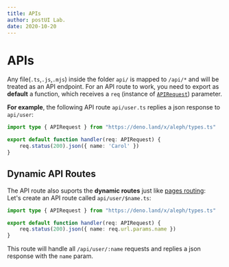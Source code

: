 ```yaml
---
title: APIs
author: postUI Lab.
date: 2020-10-20
---
```


# APIs

Any file(`.ts`,`.js`,`.mjs`) inside the folder `api/` is mapped to `/api/*` and will be treated as an API endpoint. For an API route to work, you need to export as **default** a function, which receives a `req` (instance of [`APIRequest`](/docs/api-reference/types.ts#APIRequest)) parameter.

**For example**, the following API route `api/user.ts` replies a json response to `api/user`:

```typescript
import type { APIRequest } from "https://deno.land/x/aleph/types.ts"

export default function handler(req: APIRequest) {
    req.status(200).json({ name: 'Carol' })
}
```

## Dynamic API Routes

The API route also suports the **dynamic routes** just like [pages routing](/docs/basic-features/routing#dynamic-routes):
<br>
Let's create an API route called `api/user/$name.ts`:

```typescript
import type { APIRequest } from "https://deno.land/x/aleph/types.ts"

export default function handler(req: APIRequest) {
    req.status(200).json({ name: req.url.params.name })
}
```

This route will handle all `/api/user/:name` requests and replies a json response with the `name` param.

